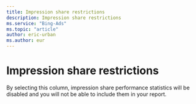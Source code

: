 ```yaml
---
title: Impression share restrictions
description: Impression share restrictions
ms.service: "Bing-Ads"
ms.topic: "article"
author: eric-urban
ms.author: eur
---
```


# Impression share restrictions

By selecting this column, impression share performance statistics will be disabled and you will not be able to include them in your report.


